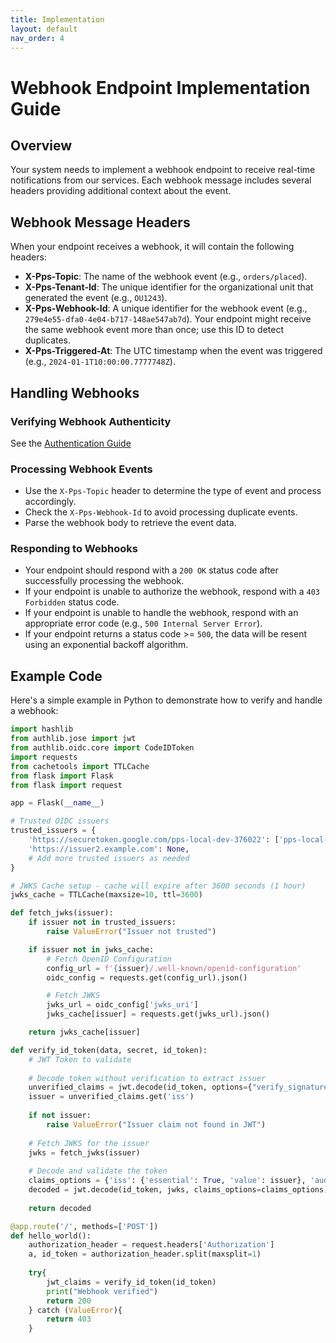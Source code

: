```yaml
---
title: Implementation
layout: default
nav_order: 4
---
```


# Webhook Endpoint Implementation Guide

## Overview
Your system needs to implement a webhook endpoint to receive real-time notifications from our services. Each webhook message includes several headers providing additional context about the event.

## Webhook Message Headers
When your endpoint receives a webhook, it will contain the following headers:

- **X-Pps-Topic**: The name of the webhook event (e.g., `orders/placed`).
- **X-Pps-Tenant-Id**: The unique identifier for the organizational unit that generated the event (e.g., `OU1243`).
- **X-Pps-Webhook-Id**: A unique identifier for the webhook event (e.g., `279e4e55-dfa0-4e04-b717-148ae547ab7d`). Your endpoint might receive the same webhook event more than once; use this ID to detect duplicates.
- **X-Pps-Triggered-At**: The UTC timestamp when the event was triggered (e.g., `2024-01-1T10:00:00.7777748Z`).

## Handling Webhooks
### Verifying Webhook Authenticity
See the [Authentication Guide](/webhooks/authentication)

### Processing Webhook Events
- Use the `X-Pps-Topic` header to determine the type of event and process accordingly.
- Check the `X-Pps-Webhook-Id` to avoid processing duplicate events.
- Parse the webhook body to retrieve the event data.

### Responding to Webhooks
- Your endpoint should respond with a `200 OK` status code after successfully processing the webhook.
- If your endpoint is unable to authorize the webhook, respond with a `403 Forbidden` status code.
- If your endpoint is unable to handle the webhook, respond with an appropriate error code (e.g., `500 Internal Server Error`).
- If your endpoint returns a status code >= `500`, the data will be resent using an exponential backoff algorithm.

## Example Code
Here's a simple example in Python to demonstrate how to verify and handle a webhook:

```python
import hashlib
from authlib.jose import jwt
from authlib.oidc.core import CodeIDToken
import requests
from cachetools import TTLCache
from flask import Flask
from flask import request

app = Flask(__name__)

# Trusted OIDC issuers
trusted_issuers = {
    'https://securetoken.google.com/pps-local-dev-376022': ['pps-local-dev-376022'],
    'https://issuer2.example.com': None,
    # Add more trusted issuers as needed
}

# JWKS Cache setup - cache will expire after 3600 seconds (1 hour)
jwks_cache = TTLCache(maxsize=10, ttl=3600)

def fetch_jwks(issuer):
    if issuer not in trusted_issuers:
        raise ValueError("Issuer not trusted")

    if issuer not in jwks_cache:
        # Fetch OpenID Configuration
        config_url = f'{issuer}/.well-known/openid-configuration'
        oidc_config = requests.get(config_url).json()

        # Fetch JWKS
        jwks_url = oidc_config['jwks_uri']
        jwks_cache[issuer] = requests.get(jwks_url).json()

    return jwks_cache[issuer]

def verify_id_token(data, secret, id_token):
    # JWT Token to validate
    
    # Decode token without verification to extract issuer
    unverified_claims = jwt.decode(id_token, options={"verify_signature": False})
    issuer = unverified_claims.get('iss')
    
    if not issuer:
        raise ValueError("Issuer claim not found in JWT")
    
    # Fetch JWKS for the issuer
    jwks = fetch_jwks(issuer)
    
    # Decode and validate the token
    claims_options = {'iss': {'essential': True, 'value': issuer}, 'aud': {'essential': True, 'value': trusted_issuers[issuer]}, }
    decoded = jwt.decode(id_token, jwks, claims_options=claims_options)
    
    return decoded

@app.route('/', methods=['POST'])
def hello_world():
    authorization_header = request.headers['Authorization']
    a, id_token = authorization_header.split(maxsplit=1)
    
    try{
        jwt_claims = verify_id_token(id_token)
        print("Webhook verified")
        return 200
    } catch (ValueError){
        return 403
    }
```
